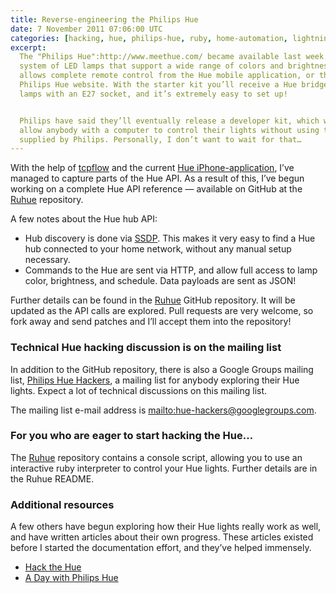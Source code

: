 ```yaml
---
title: Reverse-engineering the Philips Hue
date: 7 November 2011 07:06:00 UTC
categories: [hacking, hue, philips-hue, ruby, home-automation, lightning]
excerpt:
  The "Philips Hue":http://www.meethue.com/ became available last week.  It’s a
  system of LED lamps that support a wide range of colors and brightness, and
  allows complete remote control from the Hue mobile application, or the
  Philips Hue website. With the starter kit you’ll receive a Hue bridge, three
  lamps with an E27 socket, and it’s extremely easy to set up!


  Philips have said they’ll eventually release a developer kit, which would
  allow anybody with a computer to control their lights without using the app
  supplied by Philips. Personally, I don’t want to wait for that…
---
```


With the help of [tcpflow][] and the current [Hue iPhone-application][], I’ve managed to
capture parts of the Hue API. As a result of this, I’ve begun working on a complete Hue API
reference — available on GitHub at the [Ruhue][] repository.

A few notes about the Hue hub API:

- Hub discovery is done via [SSDP][]. This makes it very easy to find a Hue hub connected
  to your home network, without any manual setup necessary.
- Commands to the Hue are sent via HTTP, and allow full access to lamp color, brightness,
  and schedule. Data payloads are sent as JSON!

Further details can be found in the [Ruhue][] GitHub repository. It will be updated as the
API calls are explored. Pull requests are very welcome, so fork away and send patches and
I’ll accept them into the repository!

### Technical Hue hacking discussion is on the mailing list

In addition to the GitHub repository, there is also a Google Groups mailing
list, [Philips Hue Hackers][], a mailing list for anybody exploring their Hue
lights. Expect a lot of technical discussions on this mailing list.

The mailing list e-mail address is <mailto:hue-hackers@googlegroups.com>.

[tcpflow]: https://itunes.apple.com/us/app/philips-hue/id557206189?mt=8
[Hue iPhone-application]: https://itunes.apple.com/us/app/philips-hue/id557206189?mt=8
[SSDP]: http://en.wikipedia.org/wiki/Simple_Service_Discovery_Protocol
[Philips Hue Hackers]: https://groups.google.com/forum/#!forum/hue-hackers

### For you who are eager to start hacking the Hue…

The [Ruhue][] repository contains a console script, allowing you
to use an interactive ruby interpreter to control your Hue lights. Further details
are in the Ruhue README.

### Additional resources

A few others have begun exploring how their Hue lights really work as well, and
have written articles about their own progress. These articles existed before
I started the documentation effort, and they’ve helped immensely.

- [Hack the Hue](http://rsmck.co.uk/hue)
- [A Day with Philips Hue](http://www.nerdblog.com/2012/10/a-day-with-philips-hue.html?showComment=1352172383498)

[Ruhue]: https://github.com/Burgestrand/ruhue
